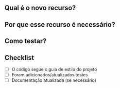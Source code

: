 <!-- PULL REQUEST TEMPLATE: NOVO RECURSO -->

## Qual é o novo recurso?
<!-- Descreva resumidamente o novo recurso implementado -->

## Por que esse recurso é necessário?
<!-- Explique o motivo e o benefício dessa funcionalidade -->

## Como testar?
<!-- Passos para testar o novo recurso -->

## Checklist
- [ ] O código segue o guia de estilo do projeto
- [ ] Foram adicionados/atualizados testes
- [ ] Documentação atualizada (se necessário)
